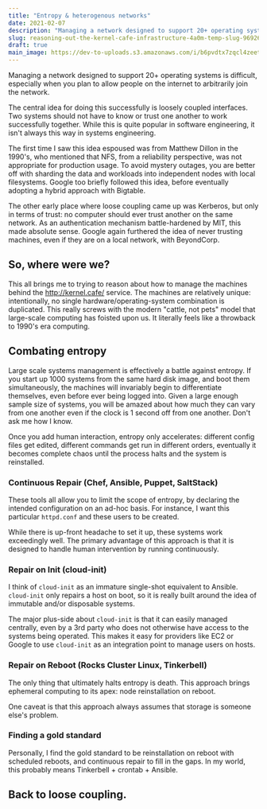 ```yaml
---
title: "Entropy & heterogenous networks"
date: 2021-02-07
description: "Managing a network designed to support 20+ operating systems is difficult, especially when you plan t..."
slug: reasoning-out-the-kernel-cafe-infrastructure-4a0m-temp-slug-9692600
draft: true
main_image: https://dev-to-uploads.s3.amazonaws.com/i/b6pvdtx7zqcl4zeet0cb.jpg
---
```

Managing a network designed to support 20+ operating systems is difficult, especially when you plan to allow people on the internet to arbitrarily join the network.

The central idea for doing this successfully is loosely coupled interfaces. Two systems should not have to know or trust one another to work successfully together. While this is quite popular in software engineering, it isn't always this way in systems engineering.

The first time I saw this idea espoused was from Matthew Dillon in the 1990's, who mentioned that NFS, from a reliability perspective, was not appropriate for production usage. To avoid mystery outages, you are better off with sharding the data and workloads into independent nodes with local filesystems. Google too briefly followed this idea, before eventually adopting a hybrid approach with Bigtable.

The other early place where loose coupling came up was Kerberos, but only in terms of trust: no computer should ever trust another on the same network. As an authentication mechanism battle-hardened by  MIT, this made absolute sense.  Google again furthered the idea of never trusting machines, even if they are on a local network, with BeyondCorp.

## So, where were we?

This all brings me to trying to reason about how to manage the machines behind the http://kernel.cafe/ service. The machines are relatively unique: intentionally, no single hardware/operating-system combination is duplicated. This really screws with the modern "cattle, not pets" model that large-scale computing has foisted upon us. It literally feels like a throwback to 1990's era computing.

## Combating entropy

Large scale systems management is effectively a battle against entropy. If you start up 1000 systems from the same hard disk image, and boot them simultaneously, the machines will invariably begin to differentiate themselves, even before ever being logged into. Given a large enough sample size of systems, you will be amazed about how much they can vary from one another even if the clock is 1 second off from one another. Don't ask me how I know.

Once you add human interaction, entropy only accelerates: different config files get edited, different commands get run in different orders, eventually it becomes complete chaos until the process halts and the system is reinstalled.

### Continuous Repair (Chef, Ansible, Puppet, SaltStack)

These tools all allow you to limit the scope of entropy, by declaring the intended configuration on an ad-hoc basis. For instance, I want this particular `httpd.conf` and these users to be created. 

While there is up-front headache to set it up, these systems work exceedingly well. The primary advantage of this approach is that it is designed to handle human intervention by running continuously. 

### Repair on Init (cloud-init)

I think of `cloud-init` as an immature single-shot equivalent to Ansible. `cloud-init` only repairs a host on boot, so it is really built around the idea of immutable and/or disposable systems. 

The major plus-side about `cloud-init` is that it can easily managed centrally, even by a 3rd party who does not otherwise have access to the systems being operated. This makes it easy for providers like EC2 or Google to use `cloud-init` as an integration point to manage users on hosts.

### Repair on Reboot (Rocks Cluster Linux, Tinkerbell)

The only thing that ultimately halts entropy is death. This approach brings ephemeral computing to its apex: node reinstallation on reboot. 

One caveat is that this approach always assumes that storage  is someone else's problem. 

### Finding a gold standard

Personally, I find the gold standard to be reinstallation on reboot with scheduled reboots, and continuous repair to fill in the gaps. In my world, this probably means Tinkerbell + crontab + Ansible. 

##  Back to loose coupling.


